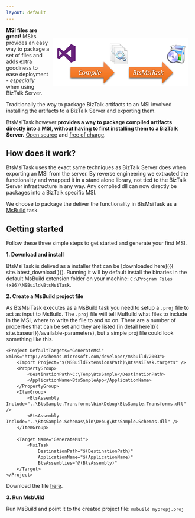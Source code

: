 ```yaml
---
layout: default
---
```


<img style="float: right;padding:30px 10px 10px 10px;" src="assets/direct.png" />

<p class="abstract"><strong>MSI files are great!</strong> MSI:s provides an easy way to package a set of files and adds extra goodiness to ease deployment - <em>especially</em> when using BizTalk Server.</p> 

<p class="abstract">Traditionally the way to package BizTalk artifacts to an MSI involved installing the artifacts to a BizTalk Server and exporting them.</p>
<p class="abstract">BtsMsiTask however <strong>provides a way to package compiled artifacts directly into a MSI, without having to first installing them to a BizTalk Server.</strong> <a href="https://github.com/riha/BtsMsiTask">Open source</a> and <a href="{{ site.latest_download }}">free of charge</a>.</p>

## How does it work?

BtsMsiTask uses the exact same techniques as BizTalk Server does when exporting an MSI from the server. By reverse engineering we extracted the functionality and wrapped it in a stand alone library, not tied to the BizTalk Server infrastructure in any way. Any complied dll can now directly be packages into a BizTalk specific MSI.

We choose to package the deliver the functionality in BtsMsiTask as a [MsBuild](http://en.wikipedia.org/wiki/MSBuild) task.

## Getting started

Follow these three simple steps to get started and generate your first MSI.

**1. Download and install**

BtsMsiTask is delived as a installer that can be [downloaded here]({{ site.latest_download }}). 
Running it will by default install the binaries in the default MsBuild extension folder on your machine: `C:\Program Files (x86)\MSBuild\BtsMsiTask`.

**2. Create a MsBuild project file**

As BtsMsiTask executes as a MsBuild task you need to setup a `.proj` file to act as input to MsBuild. The `.proj` file will tell MuBuild what files to include in the MSI, where to write the file to and so on. There are a number of properties that can be set and they are listed [in detail here]({{ site.baseurl}}/available-parameters), but a simple proj file could look something like this.

    <Project DefaultTargets="GenerateMsi" xmlns="http://schemas.microsoft.com/developer/msbuild/2003">
    	<Import Project="$(MSBuildExtensionsPath)\BtsMsiTask.targets" />
    	<PropertyGroup>
    		<DestinationPath>C:\Temp\BtsSample</DestinationPath>
    		<ApplicationName>BtsSampleApp</ApplicationName>
    	</PropertyGroup>
    	<ItemGroup>
    		<BtsAssembly Include="..\BtsSample.Transforms\bin\Debug\BtsSample.Transforms.dll" />
    		<BtsAssembly Include="..\BtsSample.Schemas\bin\Debug\BtsSample.Schemas.dll" />
    	</ItemGroup>
    		
    	<Target Name="GenerateMsi">
    		<MsiTask  
    			DestinationPath="$(DestinationPath)"
    			ApplicationName="$(ApplicationName)"
    			BtsAssemblies="@(BtsAssembly)"
    	</Target>
    </Project>

Download the file [here](https://raw.githubusercontent.com/riha/BtsMsiTask/tree/gh-pages/assets/proj-simple.proj).

**3. Run MsbUild**

Run MsBuild and point it to the created project file: `msbuild mypropj.proj`


